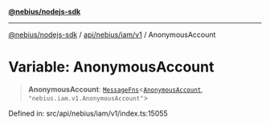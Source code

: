 [**@nebius/nodejs-sdk**](../../../../../README.md)

---

[@nebius/nodejs-sdk](../../../../../README.md) / [api/nebius/iam/v1](../README.md) / AnonymousAccount

# Variable: AnonymousAccount

> **AnonymousAccount**: [`MessageFns`](../../../../../runtime/protos/core/interfaces/MessageFns.md)\<[`AnonymousAccount`](../interfaces/AnonymousAccount.md), `"nebius.iam.v1.AnonymousAccount"`\>

Defined in: src/api/nebius/iam/v1/index.ts:15055
